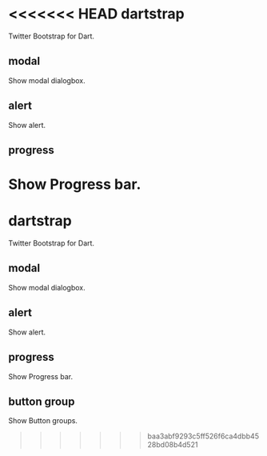 <<<<<<< HEAD
dartstrap
=========

Twitter Bootstrap for Dart.

modal
-----
Show modal dialogbox.

alert
-----
Show alert.

progress
--------
Show Progress bar.
=======
dartstrap
=========

Twitter Bootstrap for Dart.

modal
-----
Show modal dialogbox.

alert
-----
Show alert.

progress
--------
Show Progress bar.

button group
------------
Show Button groups.
>>>>>>> baa3abf9293c5ff526f6ca4dbb4528bd08b4d521
